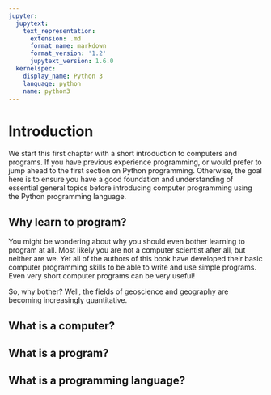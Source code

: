 ```yaml
---
jupyter:
  jupytext:
    text_representation:
      extension: .md
      format_name: markdown
      format_version: '1.2'
      jupytext_version: 1.6.0
  kernelspec:
    display_name: Python 3
    language: python
    name: python3
---
```


# Introduction

We start this first chapter with a short introduction to computers and programs. If you have previous experience programming, or would prefer to jump ahead to the first section on Python programming. Otherwise, the goal here is to ensure you have a good foundation and understanding of essential general topics before introducing computer programming using the Python programming language.

## Why learn to program?

You might be wondering about why you should even bother learning to program at all. Most likely you are not a computer scientist after all, but neither are we. Yet all of the authors of this book have developed their basic computer programming skills to be able to write and use simple programs. Even very short computer programs can be very useful!

So, why bother? Well, the fields of geoscience and geography are becoming increasingly quantitative.

## What is a computer?

## What is a program?

## What is a programming language?

